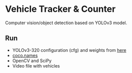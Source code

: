 # Vehicle Tracker & Counter

Computer vision/object detection based on YOLOv3 model.

## Run
* YOLOv3-320 configuration (cfg) and weights from [here](https://pjreddie.com/darknet/yolo/)
* [coco.names](https://raw.githubusercontent.com/pjreddie/darknet/master/data/coco.names)
* OpenCV and SciPy
* Video file with vehicles
